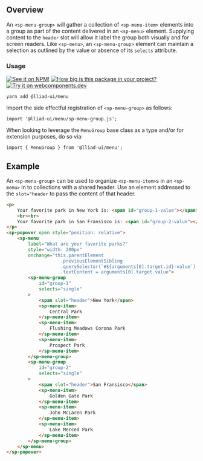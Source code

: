 ## Overview

An `<sp-menu-group>` will gather a collection of `<sp-menu-item>` elements into a group as part of the content delivered in an `<sp-menu>` element. Supplying content to the `header` slot will allow it label the group both visually and for screen readers. Like `<sp-menu>`, an `<sp-menu-group>` element can maintain a selection as outlined by the value or absence of its `selects` attribute.

### Usage

[![See it on NPM!](https://img.shields.io/npm/v/@lliad-ui/menu?style=for-the-badge)](https://www.npmjs.com/package/@lliad-ui/menu)
[![How big is this package in your project?](https://img.shields.io/bundlephobia/minzip/@lliad-ui/menu?style=for-the-badge)](https://bundlephobia.com/result?p=@lliad-ui/menu)
[![Try it on webcomponents.dev](https://img.shields.io/badge/Try%20it%20on-webcomponents.dev-green?style=for-the-badge)](https://webcomponents.dev/edit/collection/fO75441E1Q5ZlI0e9pgq/FikFeTXNsYhxAVmCz2f4/src/index.ts)

```
yarn add @lliad-ui/menu
```

Import the side effectful registration of `<sp-menu-group>` as follows:

```
import '@lliad-ui/menu/sp-menu-group.js';
```

When looking to leverage the `MenuGroup` base class as a type and/or for extension purposes, do so via:

```
import { MenuGroup } from '@lliad-ui/menu';
```

## Example

An `<sp-menu-group>` can be used to organize `<sp-menu-item>`s in an `<sp-memu>` in to collections with a shared header. Use an element addressed to the `slot="header` to pass the content of that header.

<!-- prettier-ignore -->
```html
<p>
    Your favorite park in New York is: <span id="group-1-value"></span>
    <br><br>
    Your favorite park in San Fransisco is: <span id="group-2-value"></span>
</p>
<sp-popover open style="position: relative">
    <sp-menu
        label="What are your favorite parks?"
        style="width: 200px"
        onchange="this.parentElement
                    .previousElementSibling
                    .querySelector(`#${arguments[0].target.id}-value`)
                    .textContent = arguments[0].target.value">
        <sp-menu-group
            id="group-1"
            selects="single"
        >
            <span slot="header">New York</span>
            <sp-menu-item>
                Central Park
            </sp-menu-item>
            <sp-menu-item>
                Flushing Meadows Corona Park
            </sp-menu-item>
            <sp-menu-item>
                Prospect Park
            </sp-menu-item>
        </sp-menu-group>
        <sp-menu-group
            id="group-2"
            selects="single"
        >
            <span slot="header">San Fransisco</span>
            <sp-menu-item>
                Golden Gate Park
            </sp-menu-item>
            <sp-menu-item>
                John McLaren Park
            </sp-menu-item>
            <sp-menu-item>
                Lake Merced Park
            </sp-menu-item>
        </sp-menu-group>
    </sp-menu>
</sp-popover>
```
